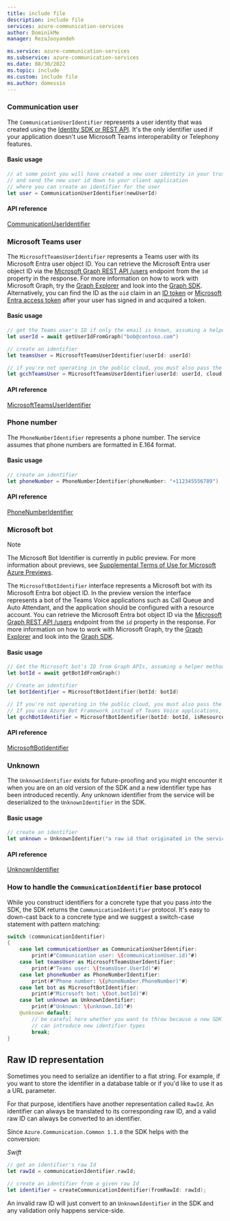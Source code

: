 ```yaml
---
title: include file
description: include file
services: azure-communication-services
author: DominikMe
manager: RezaJooyandeh

ms.service: azure-communication-services
ms.subservice: azure-communication-services
ms.date: 08/30/2022
ms.topic: include
ms.custom: include file
ms.author: domessin
---
```


### Communication user

The `CommunicationUserIdentifier` represents a user identity that was created using the [Identity SDK or REST API](../../../quickstarts/identity/access-tokens.md). It's the only identifier used if your application doesn't use Microsoft Teams interoperability or Telephony features.


#### Basic usage

```swift
// at some point you will have created a new user identity in your trusted service
// and send the new user id down to your client application
// where you can create an identifier for the user
let user = CommunicationUserIdentifier(newUserId)
```

#### API reference

[CommunicationUserIdentifier](https://azure.github.io/azure-sdk-for-ios/AzureCommunicationCommon/Classes/CommunicationUserIdentifier.html)

### Microsoft Teams user

The `MicrosoftTeamsUserIdentifier` represents a Teams user with its Microsoft Entra user object ID. You can retrieve the Microsoft Entra user object ID via the [Microsoft Graph REST API /users](/graph/api/user-get) endpoint from the `id` property in the response. For more information on how to work with Microsoft Graph, try the [Graph Explorer](https://developer.microsoft.com/en-us/graph/graph-explorer?request=users%2F%7Buser-mail%7D&method=GET&version=v1.0&GraphUrl=https://graph.microsoft.com) and look into the [Graph SDK](/graph/sdks/sdks-overview). Alternatively, you can find the ID as the `oid` claim in an [ID token](../../../../active-directory/develop/id-token-claims-reference.md#payload-claims) or [Microsoft Entra access token](../../../../active-directory/develop/access-token-claims-reference.md#payload-claims) after your user has signed in and acquired a token.

#### Basic usage

```swift
// get the Teams user's ID if only the email is known, assuming a helper method for the Graph API
let userId = await getUserIdFromGraph("bob@contoso.com")

// create an identifier
let teamsUser = MicrosoftTeamsUserIdentifier(userId: userId)

// if you're not operating in the public cloud, you must also pass the right Cloud type.
let gcchTeamsUser = MicrosoftTeamsUserIdentifier(userId: userId, cloud: CommunicationCloudEnvironment.Gcch)
```

#### API reference

[MicrosoftTeamsUserIdentifier](https://azure.github.io/azure-sdk-for-ios/AzureCommunicationCommon/Classes/MicrosoftTeamsUserIdentifier.html)

### Phone number

The `PhoneNumberIdentifier` represents a phone number. The service assumes that phone numbers are formatted in E.164 format.

#### Basic usage

```swift
// create an identifier
let phoneNumber = PhoneNumberIdentifier(phoneNumber: "+112345556789")
```

#### API reference

[PhoneNumberIdentifier](https://azure.github.io/azure-sdk-for-ios/AzureCommunicationCommon/Classes/PhoneNumberIdentifier.html)

### Microsoft bot

> [!NOTE]
> The Microsoft Bot Identifier is currently in public preview. For more information about previews, see [Supplemental Terms of Use for Microsoft Azure Previews](https://azure.microsoft.com/support/legal/preview-supplemental-terms/).

The `MicrosoftBotIdentifier` interface represents a Microsoft bot with its Microsoft Entra bot object ID. In the preview version the interface represents a bot of the Teams Voice applications such as Call Queue and Auto Attendant, and the application should be configured with a resource account. You can retrieve the Microsoft Entra bot object ID via the [Microsoft Graph REST API /users](/graph/api/user-list) endpoint from the `id` property in the response. For more information on how to work with Microsoft Graph, try the [Graph Explorer](https://developer.microsoft.com/en-us/graph/graph-explorer?request=users%2F%7Buser-mail%7D&method=GET&version=v1.0&GraphUrl=https://graph.microsoft.com) and look into the [Graph SDK](/graph/sdks/sdks-overview).
#### Basic usage

```swift
// Get the Microsoft bot's ID from Graph APIs, assuming a helper method for the Graph API
let botId = await getBotIdFromGraph()

// Create an identifier
let botIdentifier = MicrosoftBotIdentifier(botId: botId)

// If you're not operating in the public cloud, you must also pass the right Cloud type.
// If you use Azure Bot Framework instead of Teams Voice applications, set property isResourceAccountConfigured to false.
let gcchBotIdentifier = MicrosoftBotIdentifier(botId: botId, isResourceAccountConfigured: true, cloudEnvironment: CommunicationCloudEnvironment.Gcch)
```

#### API reference

[MicrosoftBotIdentifier](https://azure.github.io/azure-sdk-for-ios/AzureCommunicationCommon/Classes/MicrosoftBotIdentifier.html)

### Unknown

The `UnknownIdentifier` exists for future-proofing and you might encounter it when you are on an old version of the SDK and a new identifier type has been introduced recently. Any unknown identifier from the service will be deserialized to the `UnknownIdentifier` in the SDK.

#### Basic usage

```swift
// create an identifier
let unknown = UnknownIdentifier("a raw id that originated in the service")
```

#### API reference

[UnknownIdentifier](https://azure.github.io/azure-sdk-for-ios/AzureCommunicationCommon/Classes/UnknownIdentifier.html)

### How to handle the `CommunicationIdentifier` base protocol

While you construct identifiers for a concrete type that you pass *into* the SDK, the SDK returns the `CommunicationIdentifier` protocol. It's easy to down-cast back to a concrete type and we suggest a switch-case statement with pattern matching:

```swift
switch (communicationIdentifier)
{
    case let communicationUser as CommunicationUserIdentifier:
        print(#"Communication user: \(communicationUser.id)"#)
    case let teamsUser as MicrosoftTeamsUserIdentifier:
        print(#"Teams user: \(teamsUser.UserId)"#)
    case let phoneNumber as PhoneNumberIdentifier:
        print(#"Phone number: \(phoneNumber.PhoneNumber)"#)
    case let bot as MicrosoftBotIdentifier:
        print(#"Microsoft bot: \(bot.botId)"#)
    case let unknown as UnknownIdentifier:
        print(#"Unknown: \(unknown.Id)"#)
    @unknown default:
        // be careful here whether you want to throw because a new SDK version
        // can introduce new identifier types
        break;
}
```

## Raw ID representation

Sometimes you need to serialize an identifier to a flat string. For example, if you want to store the identifier in a database table or if you'd like to use it as a URL parameter.

For that purpose, identifiers have another representation called `RawId`. An identifier can always be translated to its corresponding raw ID, and a valid raw ID can always be converted to an identifier.

Since `Azure.Communication.Common 1.1.0` the SDK helps with the conversion:

*Swift*
```swift
// get an identifier's raw Id
let rawId = communicationIdentifier.rawId;

// create an identifier from a given raw Id
let identifier = createCommunicationIdentifier(fromRawId: rawId);
```

An invalid raw ID will just convert to an `UnknownIdentifier` in the SDK and any validation only happens service-side.
